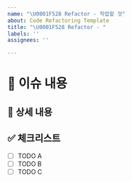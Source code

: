 ```yaml
---
name: "\U0001F528 Refactor - 작업할 것"
about: Code Refactoring Template
title: "\U0001F528 Refactor - "
labels: ''
assignees: ''

---
```


# 📄 이슈 내용

<!--- 기능에 대한 요약 설명을 작성해 주세요. -->

## 📝 상세 내용

<!--- 기능 추가와 관련된 상세 내용을 작성해 주세요. -->

## ✅ 체크리스트

- [ ] TODO A
- [ ] TODO B
- [ ] TODO C
